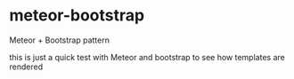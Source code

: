 meteor-bootstrap
================

Meteor + Bootstrap pattern

this is just a quick test with Meteor and bootstrap to see how templates are rendered